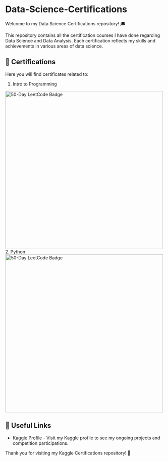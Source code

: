# Data-Science-Certifications

Welcome to my Data Science Certifications repository! 🎓

This repository contains all the certification courses I have done regarding Data Science and Data Analysis. Each certification reflects my skills and achievements in various areas of data science.

## 📜 Certifications

Here you will find certificates related to:
1. Intro to Programming
<img src="./Khagendra Samal - Intro to Programming.png" alt="50-Day LeetCode Badge" width="500"/>
2. Python
<img src="./Khagendra Samal - Python.png" alt="50-Day LeetCode Badge" width="500"/>

## 🔗 Useful Links

- [Kaggle Profile](https://www.kaggle.com/khagendrasamal) - Visit my Kaggle profile to see my ongoing projects and competition participations.

Thank you for visiting my Kaggle Certifications repository! 🚀
